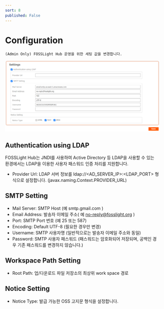 ```yaml
---
sort: 8
published: False
---
```

# Configuration
```note
(Admin Only) FOSSLight Hub 운영을 위한 세팅 값을 변경합니다. 
```

![config](images/8-3_configuration.png)

## Authentication using LDAP
FOSSLight Hub는 JNDI를 사용하여 Active Directory 등 LDAP을 사용할 수 있는 환경에서는 LDAP을 이용한 사용자 패스워드 인증 처리를 지원합니다.
- Provider Url: LDAP 서버 정보를 ldap://&lt;AD_SERVER_IP&gt;:&lt;LDAP_PORT&gt; 형식으로 설정합니다. (javax.naming.Context.PROVIDER_URL)

## SMTP Setting

- Mail Server: SMTP Host (예 smtp.gmail.com )
- Email Address: 발송자 이메일 주소( 예 no-reply@fosslight.org )
- Port: SMTP Port 번호 (예 25 또는 587)
- Encoding: Default UTF-8 (필요한 경우만 변경)
- Username: SMTP 사용자명 (일반적으로는 발송자 이메일 주소와 동일)
- Password: SMTP 사용자 패스워드 (패스워드는 암호화되어 저장되며, 공백인 경우 기존 패스워드를 변경하지 않습니다.)

## Workspace Path Setting
- Root Path: 업/다운로드 파일 저장소의 최상위 work space 경로

## Notice Setting
- Notice Type: 발급 가능한 OSS 고지문 형식을 설정합니다.
